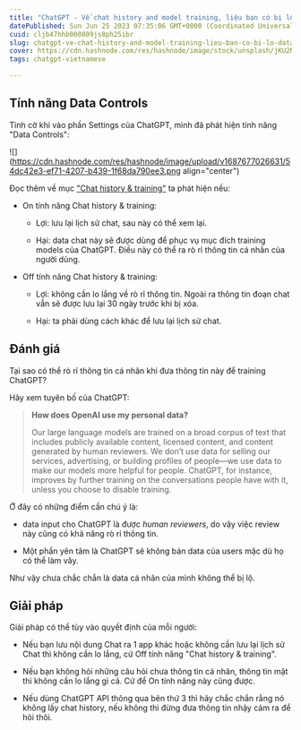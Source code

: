 ```yaml
---
title: "ChatGPT - Về chat history and model training, liệu bạn có bị lộ data khi chat không? Chú ý khi sử dụng chức năng Data Controls"
datePublished: Sun Jun 25 2023 07:35:06 GMT+0000 (Coordinated Universal Time)
cuid: cljb47hhb000809js8ph25ibr
slug: chatgpt-ve-chat-history-and-model-training-lieu-ban-co-bi-lo-data-khi-chat-khong-chu-y-khi-su-dung-chuc-nang-data-controls
cover: https://cdn.hashnode.com/res/hashnode/image/stock/unsplash/jKU2NneZAbI/upload/20d6f601f7d6c34fde0e09df02e9854d.jpeg
tags: chatgpt-vietnamese

---
```


## Tính năng Data Controls

Tình cờ khi vào phần Settings của ChatGPT, mình đã phát hiện tính năng "Data Controls":

![](https://cdn.hashnode.com/res/hashnode/image/upload/v1687677026631/54dc42e3-ef71-4207-b439-1f68da790ee3.png align="center")

Đọc thêm về mục ["Chat history & training"](https://help.openai.com/en/articles/7730893-data-controls-faq) ta phát hiện nếu:

* On tính năng Chat history & training:
    
    * Lợi: lưu lại lịch sử chat, sau này có thể xem lại.
        
    * Hại: data chat này sẽ được dùng để phục vụ mục đích training models của ChatGPT. Điều này có thể ra rò rỉ thông tin cá nhân của người dùng.
        
* Off tính năng Chat history & training:
    
    * Lợi: không cần lo lắng về rò rỉ thông tin. Ngoài ra thông tin đoạn chat vẫn sẽ được lưu lại 30 ngày trước khi bị xóa.
        
    * Hại: ta phải dùng cách khác để lưu lại lịch sử chat.
        

## Đánh giá

Tại sao có thể rò rỉ thông tin cá nhân khi đưa thông tin này để training ChatGPT?

Hãy xem tuyên bố của ChatGPT:

> **How does OpenAI use my personal data?**
> 
> Our large language models are trained on a broad corpus of text that includes publicly available content, licensed content, and content generated by human reviewers. We don’t use data for selling our services, advertising, or building profiles of people—we use data to make our models more helpful for people. ChatGPT, for instance, improves by further training on the conversations people have with it, unless you choose to disable training.

Ở đây có những điểm cần chú ý là:

* data input cho ChatGPT là được *human reviewers*, do vậy việc review này cũng có khả năng rò rỉ thông tin.
    
* Một phần yên tâm là ChatGPT sẽ không bán data của users mặc dù họ có thể làm vây.
    

Như vậy chưa chắc chắn là data cá nhân của mình không thể bị lộ.

## Giải pháp

Giải pháp có thể tùy vào quyết định của mỗi người:

* Nếu bạn lưu nội dung Chat ra 1 app khác hoặc không cần lưu lại lịch sử Chat thì không cần lo lắng, cứ Off tính năng "Chat history & training".
    
* Nếu bạn không hỏi những câu hỏi chưa thông tin cá nhân, thông tin mật thì không cần lo lắng gì cả. Cứ để On tính năng này cũng được.
    
* Nếu dùng ChatGPT API thông qua bên thứ 3 thì hãy chắc chắn rằng nó không lấy chat history, nếu không thì đừng đưa thông tin nhậy cảm ra để hỏi thôi.